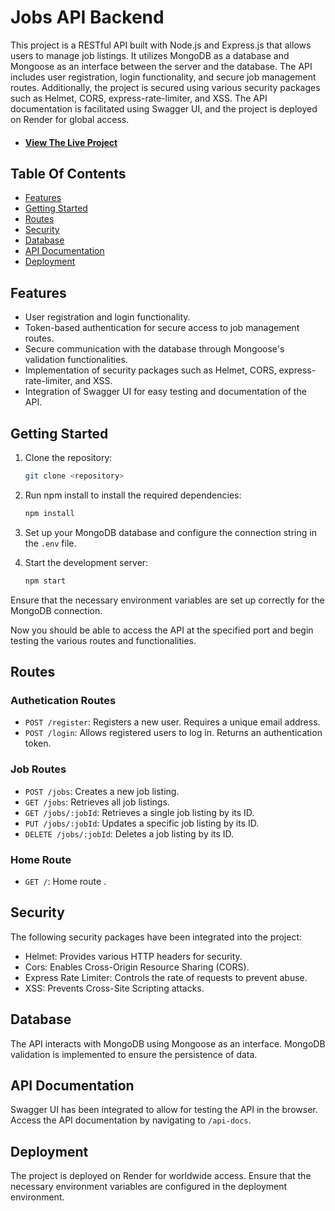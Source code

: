 # Jobs API Backend
This project is a RESTful API built with Node.js and Express.js that allows users to manage job listings. It utilizes MongoDB as a database and Mongoose as an interface between the server and the database. The API includes user registration, login functionality, and secure job management routes. Additionally, the project is secured using various security packages such as Helmet, CORS, express-rate-limiter, and XSS. The API documentation is facilitated using Swagger UI, and the project is deployed on Render for global access.

- #### [View The Live Project](https://jobs-api-project-9eau.onrender.com)

## Table Of Contents

- [Features](#features)
- [Getting Started](#getting-started)
- [Routes](#routes)
- [Security](#security)
- [Database](#database)
- [API Documentation](#api-documentation)
- [Deployment](#deployment)

## Features
- User registration and login functionality.
- Token-based authentication for secure access to job management routes.
- Secure communication with the database through Mongoose's validation functionalities.
- Implementation of security packages such as Helmet, CORS, express-rate-limiter, and XSS.
- Integration of Swagger UI for easy testing and documentation of the API.

## Getting Started

1. Clone the repository:

    ```bash
    git clone <repository>
    ```

2. Run npm install to install the required dependencies:

    ```bash
    npm install
    ```

3. Set up your MongoDB database and configure the connection string in the `.env` file.

4. Start the development server:

    ```bash
    npm start
    ```

Ensure that the necessary environment variables are set up correctly for the MongoDB connection.

Now you should be able to access the API at the specified port and begin testing the various routes and functionalities.

## Routes

### Authetication Routes

- `POST /register`: Registers a new user. Requires a unique email address.
- `POST /login`: Allows registered users to log in. Returns an authentication token.

### Job Routes

- `POST /jobs`: Creates a new job listing.
- `GET /jobs`: Retrieves all job listings.
- `GET /jobs/:jobId`: Retrieves a single job listing by its ID.
- `PUT /jobs/:jobId`: Updates a specific job listing by its ID.
- `DELETE /jobs/:jobId`: Deletes a job listing by its ID.

### Home Route

- `GET /`: Home route .

## Security

The following security packages have been integrated into the project:

- Helmet: Provides various HTTP headers for security.
- Cors: Enables Cross-Origin Resource Sharing (CORS).
- Express Rate Limiter: Controls the rate of requests to prevent abuse.
- XSS: Prevents Cross-Site Scripting attacks.

## Database

The API interacts with MongoDB using Mongoose as an interface. MongoDB validation is implemented to ensure the persistence of data.

## API Documentation

Swagger UI has been integrated to allow for testing the API in the browser. Access the API documentation by navigating to `/api-docs`.

## Deployment

The project is deployed on Render for worldwide access. Ensure that the necessary environment variables are configured in the deployment environment.